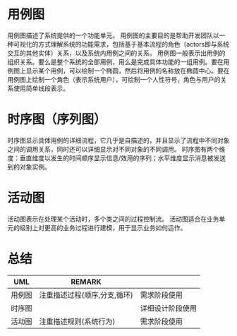 # 用例图

用例图描述了系统提供的一个功能单元。
用例图的主要目的是帮助开发团队以一种可视化的方式理解系统的功能需求，包括基于基本流程的角色（actors即与系统交互的其他实体）关系，以及系统内用例之间的关系。
用例图一般表示出用例的组织关系。要么是整个系统的全部用例，用么是完成具体功能的一组用例。要在用例图上显示某个用例，可以绘制一个椭圆，然后将用例的名称放在椭圆中心。要在用例图上绘制一个角色（表示系统用户），可绘制一个人性符号，角色与用户的关系使用简单线段表示。

# 时序图（序列图）

时序图显示具体用例的详细流程，它几乎是自描述的，并且显示了流程中不同对象之间的调用关系，同时还可以详细显示对不同对象的不同调用。
时序图有两个维度：垂直维度以发生的时间顺序显示信息/效用的序列；水平维度显示消息被发送到的对象实例。

# 活动图

活动图表示在处理某个活动时，多个类之间的过程控制流。
活动图适合在业务单元的级别上对更高的业务过程进行建模，用于显示业务如何运作。

# 总结

| UML    | REMARK                           |                  |
| ------ | -------------------------------- | ---------------- |
| 用例图  | 注重描述过程(顺序,分支,循环)         | 需求阶段使用       |
| 时序图  |                                  | 详细设计阶段使用    |
| 活动图  | 注重描述规则(系统行为)               | 需求阶段使用       |

